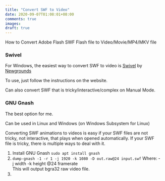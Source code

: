 ```yaml
---
title: "Convert SWF to Video"
date: 2020-09-07T01:08:01+08:00
comments: true
images:
draft: true
---
```

How to Convert Adobe Flash SWF Flash file to Video/Movie/MP4/MKV file

### Swivel
For Windows, the easiest way to convert SWF to video is [Swivel](https://www.newgrounds.com/wiki/creator-resources/flash-resources/swivel) by [Newgrounds](https://www.newgrounds.com)

To use, just follow the instructions on the website.

Can also convert SWF that is tricky/interactive/complex on Manual Mode.

### GNU Gnash
The best option for me.

Can be used in Linux and Windows (on Windows Subsystem for Linux)

Converting SWF animations to videos is easy if your SWF files are not tricky, not interactive, that plays when opened automatically. If your SWF file is tricky, there is multiple ways to deal with it.

1. Install GNU Gnash `sudo apt install gnash`
2. `dump-gnash -1 -r 1 -j 1920 -k 1080 -D out.raw@24 input.swf`
Where:
-j width -k height @24 framerate\
This will output bgra32 raw video file.
3. 